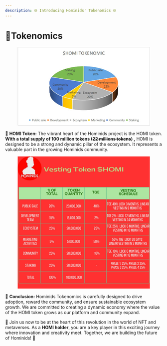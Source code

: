 ```yaml
---
description: 🌐 Introducing Hominids' Tokenomics 🌐
---
```


# 🔹Tokenomics

<figure><img src="../../.gitbook/assets/photo_2023-05-27_05-02-05.jpg" alt=""><figcaption></figcaption></figure>



💎 **HOMI Token:** The vibrant heart of the Hominids project is the HOMI token. **With a total supply  of 100 million tokens (**~~**22 millions tokens**~~**) ,** HOMI is designed to be a strong and dynamic pillar of the ecosystem. It represents a valuable part in the growing Hominids community.



<figure><img src="../../.gitbook/assets/photo_2023-05-27_04-59-50.jpg" alt="" width="563"><figcaption></figcaption></figure>



💼 **Conclusion:** Hominids Tokenomics is carefully designed to drive adoption, reward the community, and ensure sustainable ecosystem growth. We are committed to creating a dynamic economy where the value of the HOMI token grows as our platform and community expand.



🚀 Join us now to be at the heart of this revolution in the world of NFT and metaverses. As a **HOMI holder**, you are a key player in this exciting journey where innovation and creativity meet. Together, we are building the future of Hominids! 🚀
